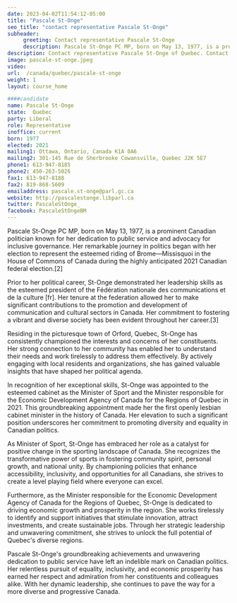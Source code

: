 ```yaml
---
date: 2023-04-02T11:54:12-05:00
title: "Pascale St-Onge"
seo_title: "contact representative Pascale St-Onge"
subheader:
     greeting: Contact representative Pascale St-Onge
     description: Pascale St-Onge PC MP, born on May 13, 1977, is a prominent Canadian politician known for her dedication to public service and advocacy for inclusive governance.
description: Contact representative Pascale St-Onge of Quebec. Contact information for Pascale St-Onge includes email address, phone number, and mailing address.
image: pascale-st-onge.jpeg
video:
url:  /canada/quebec/pascale-st-onge
weight: 1
layout: course_home

####candidate
name: Pascale St-Onge
state:	Quebec
party: Liberal
role: Representative
inoffice: current
born: 1977
elected: 2021
mailing1: Ottawa, Ontario, Canada K1A 0A6
mailing2: 301-145 Rue de Sherbrooke Cowansville, Quebec J2K 5E7
phone1: 613-947-8185
phone2: 450-263-5026
fax1: 613-947-8188
fax2: 819-868-5609
emailaddress: pascale.st-onge@parl.gc.ca
website: http://pascalestonge.libparl.ca
twitter: PascaleStOnge_
facebook: PascaleStOngeBM
---
```


Pascale St-Onge PC MP, born on May 13, 1977, is a prominent Canadian politician known for her dedication to public service and advocacy for inclusive governance. Her remarkable journey in politics began with her election to represent the esteemed riding of Brome—Missisquoi in the House of Commons of Canada during the highly anticipated 2021 Canadian federal election.[2]

Prior to her political career, St-Onge demonstrated her leadership skills as the esteemed president of the Fédération nationale des communications et de la culture [fr]. Her tenure at the federation allowed her to make significant contributions to the promotion and development of communication and cultural sectors in Canada. Her commitment to fostering a vibrant and diverse society has been evident throughout her career.[3]

Residing in the picturesque town of Orford, Quebec, St-Onge has consistently championed the interests and concerns of her constituents. Her strong connection to her community has enabled her to understand their needs and work tirelessly to address them effectively. By actively engaging with local residents and organizations, she has gained valuable insights that have shaped her political agenda.

In recognition of her exceptional skills, St-Onge was appointed to the esteemed cabinet as the Minister of Sport and the Minister responsible for the Economic Development Agency of Canada for the Regions of Quebec in 2021. This groundbreaking appointment made her the first openly lesbian cabinet minister in the history of Canada. Her elevation to such a significant position underscores her commitment to promoting diversity and equality in Canadian politics.

As Minister of Sport, St-Onge has embraced her role as a catalyst for positive change in the sporting landscape of Canada. She recognizes the transformative power of sports in fostering community spirit, personal growth, and national unity. By championing policies that enhance accessibility, inclusivity, and opportunities for all Canadians, she strives to create a level playing field where everyone can excel.

Furthermore, as the Minister responsible for the Economic Development Agency of Canada for the Regions of Quebec, St-Onge is dedicated to driving economic growth and prosperity in the region. She works tirelessly to identify and support initiatives that stimulate innovation, attract investments, and create sustainable jobs. Through her strategic leadership and unwavering commitment, she strives to unlock the full potential of Quebec's diverse regions.

Pascale St-Onge's groundbreaking achievements and unwavering dedication to public service have left an indelible mark on Canadian politics. Her relentless pursuit of equality, inclusivity, and economic prosperity has earned her respect and admiration from her constituents and colleagues alike. With her dynamic leadership, she continues to pave the way for a more diverse and progressive Canada.
